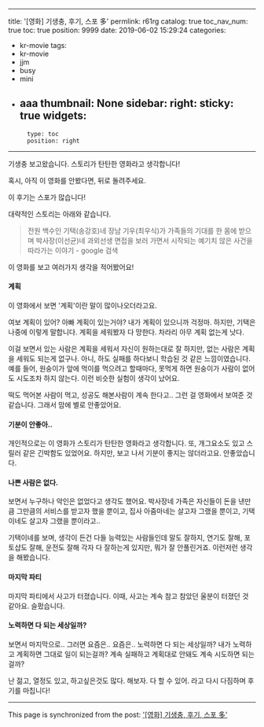 
---
title: '[영화] 기생충, 후기, 스포 多'
permlink: r61rg
catalog: true
toc_nav_num: true
toc: true
position: 9999
date: 2019-06-02 15:29:24
categories:
- kr-movie
tags:
- kr-movie
- jjm
- busy
- mini
- aaa
thumbnail: None
sidebar:
    right:
        sticky: true
widgets:
    -
        type: toc
        position: right
---


기생충 보고왔습니다. 스토리가 탄탄한 영화라고 생각합니다!

혹시, 아직 이 영화를 안봤다면, 뒤로 돌려주세요. 

이 후기는 스포가 많습니다!

대략적인 스토리는 아래와 같습니다.

> 전원 백수인 기택(송강호)네 장남 기우(최우식)가 가족들의 기대를 한 몸에 받으며 박사장(이선균)네 과외선생 면접을 보러 가면서 시작되는 예기치 않은 사건을 따라가는 이야기 - google 검색

이 영화를 보고 여러가지 생각을 적어봤어요!

#### 계획

이 영화에서 보면 '계획'이란 말이 많이나오더라고요.

여보 계획이 있어? 아빠 계획이 있는거야? 내가 계획이 있으니까 걱정마.
하지만, 기택은 나중에 이렇게 말합니다.
계획을 세워봤자 다 망한다. 차라리 아무 계획 없는게 낫다.

이걸 보면서 있는 사람은 계획을 세워서 자신이 원하는대로 잘 하지만,
없는 사람은 계획을 세워도 되는게 없구나. 아니, 하도 실패를 하다보니 학습된 것 같은 느낌이였습니다.
예를 들어, 원숭이가 앞에 먹이를 먹으려고 할때마다, 못먹게 하면 원숭이가 사람이 없어도 시도조차 하지 않는다. 이런 비슷한 실험이 생각이 났어요.

떡도 먹어본 사람이 먹고, 성공도 해본사람이 계속 한다고.. 그런 걸 영화에서 보여준 것 같습니다. 그래서 맘에 별로 안좋았어요.


#### 기분이 안좋아..
개인적으로는 이 영화가 스토리가 탄탄한 영화라고 생각합니다. 또, 개그요소도 있고 스릴러 같은 긴박함도 있었어요. 하지만, 보고 나서 기분이 좋지는 않더라고요. 안좋았습니다.


#### 나쁜 사람은 없다.
보면서 누구하나 악인은 없었다고 생각도 했어요.
박사장네 가족은 자신들이 돈을 낸만큼 그만큼의 서비스를 받고자 했을 뿐이고,
집사 아줌마네는 살고자 그랬을 뿐이고, 기택이네도 살고자 그랬을 뿐이라고..

기택이네를 보며, 생각이 든건
다들 능력있는 사람들인데
말도 잘하지, 연기도 잘해, 포토샵도 잘해, 운전도 잘해
각자 다 잘하는게 있지만, 뭐가 잘 안풀린거죠.
이런저런 생각을 해봤습니다.

#### 마지막 파티

마지막 파티에서 사고가 터졌습니다.
이때, 사고는 계속 참고 참았던 울분이 터졌던 것 같아요.
슬펐습니다.

#### 노력하면 다 되는 세상일까?

보면서 마지막으로..
그러면 요즘은.. 요즘은.. 노력하면 다 되는 세상일까?
내가 노력하고 계획하면 그대로 일이 되는걸까?
계속 실패하고 계획대로 안돼도 계속 시도하면 되는걸까?

난 젊고, 열정도 있고, 하고싶은것도 많다. 해보자. 다 할 수 있어.
라고 다시 다짐하며 후기를 마칩니다!

- - -

This page is synchronized from the post: ['[영화] 기생충, 후기, 스포 多'](https://steemit.com/@jacobyu/r61rg)
